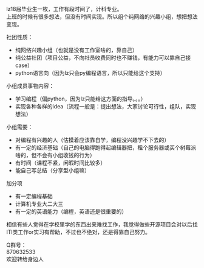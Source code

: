 lz18届毕业生一枚，工作有段时间了，计科专业。    
上班的时候有很多想法，但没有时间实现。所以组个纯网络的兴趣小组，想把想法变现。    
    
社团性质：    
- 纯网络兴趣小组（也就是没有工作室啥的，靠自己）    
- 纯公益社团（项目公益，不向社员收费同时也不赚钱，有能力可以靠自己接case）    
- python语言向（因为lz只会py编程语言，所以只能给这个支持）    
    
小组成员事物内容：    
- 学习编程（偏python，因为lz只能给这方面的指导。。。）    
- 实现各种各样的idea（流程一般是：提出想法，大家讨论可行性，组队，实现想法）    
    
小组需要：    
- 对编程有兴趣的人（估摸着应该靠自学，编程没兴趣学不下去的）    
- 有一定的经济基础（自己的电脑得跑得起编辑器把，租个服务器或买个树莓派啥的，但不会有小组收钱的行为）    
- 有时间（课程不紧，闲暇时间比较多）    
- 能自己写总结（分享型小组嘛）    
    
加分项    
- 有一定编程基础    
- 计算机专业大二大三    
- 有一定的英语能力（编程，英语还是很重要的）    
    
相信有些人觉得在学校里学的东西出来难找工作，我觉得做些开源项目会对以后找ITl类工作or实习有帮助，不过也不绝对，还是得靠自己努力。    
    
Q群号：    
870632533    
欢迎转给身边人    
